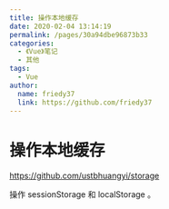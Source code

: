 ```yaml
---
title: 操作本地缓存
date: 2020-02-04 13:14:19
permalink: /pages/30a94dbe96873b33
categories:
  - 《Vue》笔记
  - 其他
tags:
  - Vue
author:
  name: friedy37
  link: https://github.com/friedy37
---
```

# 操作本地缓存

<https://github.com/ustbhuangyi/storage>

操作 sessionStorage 和 localStorage 。
